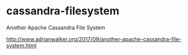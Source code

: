 # cassandra-filesystem
Another Apache Cassandra File System

http://www.adrianwalker.org/2017/09/another-apache-cassandra-file-system.html
